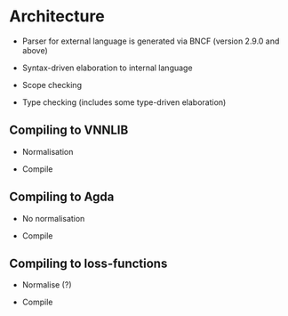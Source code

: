 # Architecture

- Parser for external language is generated via BNCF (version 2.9.0 and above)

- Syntax-driven elaboration to internal language

- Scope checking

- Type checking (includes some type-driven elaboration)

## Compiling to VNNLIB

- Normalisation

- Compile

## Compiling to Agda

- No normalisation

- Compile

## Compiling to loss-functions

- Normalise (?)

- Compile
